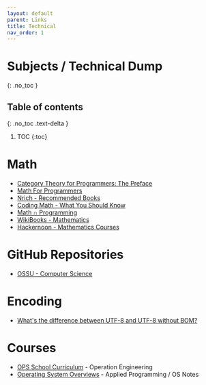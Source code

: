```yaml
---
layout: default
parent: Links
title: Technical
nav_order: 1
---
```


# Subjects / Technical Dump
{: .no_toc }

## Table of contents
{: .no_toc .text-delta }

1. TOC
{:toc}

# Math

- [Category Theory for Programmers: The Preface](https://bartoszmilewski.com/2014/10/28/category-theory-for-programmers-the-preface/)
- [Math For Programmers](http://wiki.c2.com/?MathForProgrammers..here)
- [Nrich - Recommended Books](https://nrich.maths.org/books)
- [Coding Math - What You Should Know](https://magoosh.com/data-science/coding-math-what-you-should-know/)
- [Math ∩ Programming](https://jeremykun.com/main-content/)
- [WikiBooks - Mathematics](https://en.wikibooks.org/wiki/Subject:Mathematics)
- [Hackernoon - Mathematics Courses](https://hackernoon.com/be-a-better-programmer-with-these-40-mathematics-courses-d8ca48a2f8a2)

# GitHub Repositories

- [OSSU - Computer Science](https://github.com/ossu/computer-science)


# Encoding

- [What's the difference between UTF-8 and UTF-8 without BOM?](https://stackoverflow.com/questions/2223882/whats-the-difference-between-utf-8-and-utf-8-without-bom)

# Courses

- [OPS School Curriculum](https://www.opsschool.org/index.html) - Operation Engineering
- [Operating System Overviews](https://applied-programming.github.io/Operating-Systems-Notes/) - Applied Programming / OS Notes